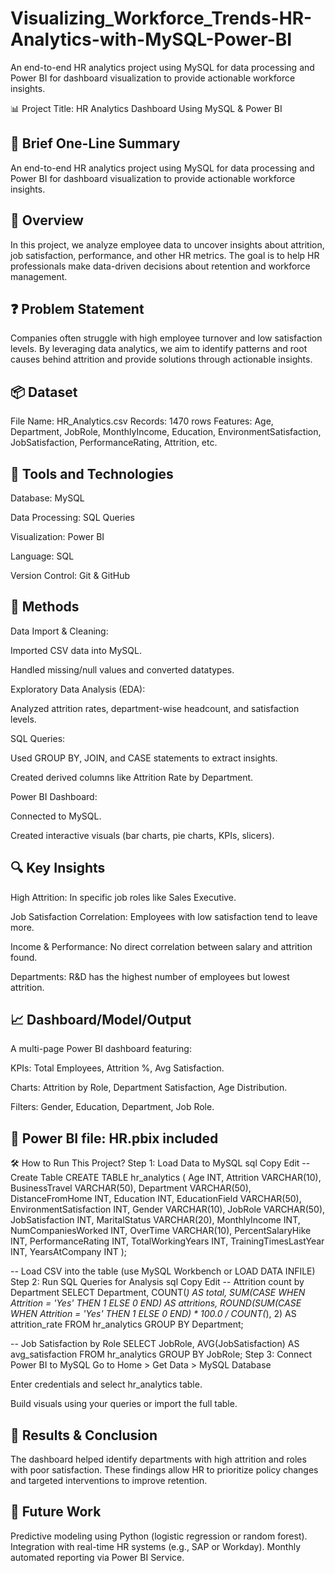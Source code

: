 # Visualizing_Workforce_Trends-HR-Analytics-with-MySQL-Power-BI
An end-to-end HR analytics project using MySQL for data processing and Power BI for dashboard visualization to provide actionable workforce insights.

📊 Project Title: HR Analytics Dashboard Using MySQL & Power BI
## 🚀 Brief One-Line Summary
An end-to-end HR analytics project using MySQL for data processing and Power BI for dashboard visualization to provide actionable workforce insights.

## 📘 Overview
In this project, we analyze employee data to uncover insights about attrition, job satisfaction, performance, and other HR metrics. The goal is to help HR professionals make data-driven decisions about retention and workforce management.

## ❓ Problem Statement
Companies often struggle with high employee turnover and low satisfaction levels. By leveraging data analytics, we aim to identify patterns and root causes behind attrition and provide solutions through actionable insights.

## 📦 Dataset
File Name: HR_Analytics.csv
Records: 1470 rows
Features: Age, Department, JobRole, MonthlyIncome, Education, EnvironmentSatisfaction, JobSatisfaction, PerformanceRating, Attrition, etc.

## 🧰 Tools and Technologies
Database: MySQL

Data Processing: SQL Queries

Visualization: Power BI

Language: SQL

Version Control: Git & GitHub

## 🧠 Methods
Data Import & Cleaning:

Imported CSV data into MySQL.

Handled missing/null values and converted datatypes.

Exploratory Data Analysis (EDA):

Analyzed attrition rates, department-wise headcount, and satisfaction levels.

SQL Queries:

Used GROUP BY, JOIN, and CASE statements to extract insights.

Created derived columns like Attrition Rate by Department.

Power BI Dashboard:

Connected to MySQL.

Created interactive visuals (bar charts, pie charts, KPIs, slicers).

## 🔍 Key Insights
High Attrition: In specific job roles like Sales Executive.

Job Satisfaction Correlation: Employees with low satisfaction tend to leave more.

Income & Performance: No direct correlation between salary and attrition found.

Departments: R&D has the highest number of employees but lowest attrition.

## 📈 Dashboard/Model/Output
A multi-page Power BI dashboard featuring:

KPIs: Total Employees, Attrition %, Avg Satisfaction.

Charts: Attrition by Role, Department Satisfaction, Age Distribution.

Filters: Gender, Education, Department, Job Role.

## 📎 Power BI file: HR.pbix included

🛠️ How to Run This Project?
Step 1: Load Data to MySQL
sql
Copy
Edit
-- Create Table
CREATE TABLE hr_analytics (
    Age INT,
    Attrition VARCHAR(10),
    BusinessTravel VARCHAR(50),
    Department VARCHAR(50),
    DistanceFromHome INT,
    Education INT,
    EducationField VARCHAR(50),
    EnvironmentSatisfaction INT,
    Gender VARCHAR(10),
    JobRole VARCHAR(50),
    JobSatisfaction INT,
    MaritalStatus VARCHAR(20),
    MonthlyIncome INT,
    NumCompaniesWorked INT,
    OverTime VARCHAR(10),
    PercentSalaryHike INT,
    PerformanceRating INT,
    TotalWorkingYears INT,
    TrainingTimesLastYear INT,
    YearsAtCompany INT
);

-- Load CSV into the table (use MySQL Workbench or LOAD DATA INFILE)
Step 2: Run SQL Queries for Analysis
sql
Copy
Edit
-- Attrition count by Department
SELECT Department, COUNT(*) AS total,
    SUM(CASE WHEN Attrition = 'Yes' THEN 1 ELSE 0 END) AS attritions,
    ROUND(SUM(CASE WHEN Attrition = 'Yes' THEN 1 ELSE 0 END) * 100.0 / COUNT(*), 2) AS attrition_rate
FROM hr_analytics
GROUP BY Department;

-- Job Satisfaction by Role
SELECT JobRole, AVG(JobSatisfaction) AS avg_satisfaction
FROM hr_analytics
GROUP BY JobRole;
Step 3: Connect Power BI to MySQL
Go to Home > Get Data > MySQL Database

Enter credentials and select hr_analytics table.

Build visuals using your queries or import the full table.

## 🧾 Results & Conclusion
The dashboard helped identify departments with high attrition and roles with poor satisfaction. These findings allow HR to prioritize policy changes and targeted interventions to improve retention.

## 🔭 Future Work
Predictive modeling using Python (logistic regression or random forest).
Integration with real-time HR systems (e.g., SAP or Workday).
Monthly automated reporting via Power BI Service.
